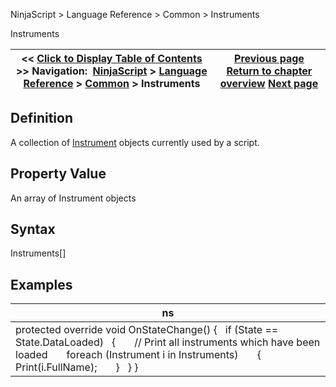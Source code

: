 ﻿
NinjaScript \> Language Reference \> Common \> Instruments

Instruments

| \<\< [Click to Display Table of Contents](instruments_ninjascript.md) \>\> **Navigation:**     [NinjaScript](ninjascript-1.md) \> [Language Reference](language_reference_wip-1.md) \> [Common](common-1.md) \> Instruments | [Previous page](removedrawobjects-1.md) [Return to chapter overview](common-1.md) [Next page](instrument-1.md) |
| --- | --- |
## Definition
A collection of [Instrument](instrument-1.md) objects currently used by a script.
 
## Property Value
An array of Instrument objects
 
## Syntax
Instruments\[]
 
## 
## Examples

| ns |
| --- |
| protected override void OnStateChange() {    if (State \=\= State.DataLoaded)    {        // Print all instruments which have been loaded        foreach (Instrument i in Instruments)        {            Print(i.FullName);        }    } } |
